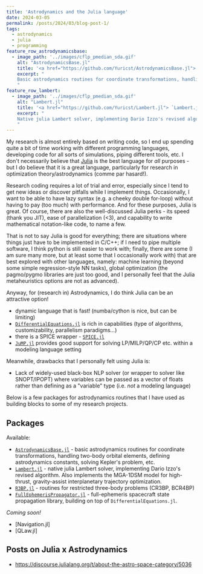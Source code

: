 ```yaml
---
title: 'Astrodynamics and the Julia language'
date: 2024-03-05
permalink: /posts/2024/03/blog-post-1/
tags:
  - astrodynamics
  - julia
  - programming
feature_row_astrodynamicsbase:
  - image_path: '../images/cflp_pmedian_sda.gif'
    alt: "AstrodynamicsBase.jl"
    title: '<a href="https://github.com/Yuricst/AstrodynamicsBase.jl"> `AstrodynamicsBase.jl` </a>'
    excerpt: "
    Basic astrodynamics routines for coordinate transformations, handling two-body orbital elements, defining astrodynamics constants, solving Kepler's problem, etc.
    "
feature_row_lambert:
  - image_path: '../images/cflp_pmedian_sda.gif'
    alt: "Lambert.jl"
    title: '<a href="https://github.com/Yuricst/Lambert.jl"> `Lambert.jl` </a>'
    excerpt: "
    Native julia Lambert solver, implementing Dario Izzo's revised algorithm. Also implements the MGA-1DSM model for high-thrust, gravity-assist interplanetary trajectory optimization.
    "
---
```


My research is almost entirely based on writing code, so I end up spending quite a bit of time working with different programming languages, developing code for all sorts of simulations, piping different tools, etc. 
I don't necessarily believe that [Julia](https://julialang.org/) is the best language for *all* purposes - but I do believe that it is a great language, particularly for research in optimization theory/astrodynamics (comme par hasard!).

Research coding requires a lot of trial and error, especially since I tend to get new ideas or discover pitfalls while I implement things. Occasionally, I want to be able to have lazy syntax (e.g. a cheeky double for-loop) without having to pay (too much) with performance. And for these purposes, Julia is great. 
Of course, there are also the well-discussed Julia perks - its speed (thank you JIT), ease of parallelization (<3), and capability to write mathematical notation-like code, to name a few. 

That is not to say Julia is good for everything; there are situations where things just have to be implemented in C/C++; if I need to pipe multiple software, I think python is still easier to work with; finally, there are some (I am sure many more, but at least some that I occasionally work with) that are best explored with other languages, namely: machine learning (beyond some simple regression-style NN tasks), global optimization (the pagmo/pygmo libraries are just too good, and I personally feel that the Julia metaheuristics options are not as advanced). 

Anyway, for (research in) Astrodynamics, I do think Julia can be an attractive option!

- dynamic language that is fast! (numba/cython is nice, but can be limiting)
- [`DifferentialEquations.jl`](https://github.com/SciML/DifferentialEquations.jl) is rich in capabilities (type of algorithms, customizability, parallelism paradigms...)
- there is a SPICE wrapper - [`SPICE.jl`](https://github.com/JuliaAstro/SPICE.jl)
- [`JuMP.jl`](https://github.com/jump-dev/JuMP.jl) provides good support for solving LP/MILP/QP/CP etc. within a modeling language setting

Meanwhile, drawbacks that I personally felt using Julia is: 

- Lack of widely-used black-box NLP solver (or wrapper to solver like SNOPT/IPOPT) where variables can be passed as a vector of floats rather than defining as a "variable" type (i.e. *not* a modeling language)

Below is a few packages for astrodynamics routines that I have used as building blocks to some of my research projects. 


## Packages

Available:

<!-- {% include minifeature_row id="feature_row_astrodynamicsbase" type="left" %} -->

<!-- {% include minifeature_row id="feature_row_lambert" type="left" %} -->


- [`AstrodynamicsBase.jl`](https://github.com/Yuricst/AstrodynamicsBase.jl) - basic astrodynamics routines for coordinate transformations, handling two-body orbital elements, defining astrodynamics constants, solving Kepler's problem, etc.
- [`Lambert.jl`](https://github.com/Yuricst/Lambert.jl) - native julia Lambert solver, implementing Dario Izzo's revised algorithm. Also implements the MGA-1DSM model for high-thrust, gravity-assist interplanetary trajectory optimization.
- [`R3BP.jl`](https://github.com/Yuricst/R3BP.jl/) - routines for restricted three-body problems (CR3BP, BCR4BP)
- [`FullEphemerisPropagator.jl`](https://github.com/Yuricst/FullEphemerisPropagator.jl) - full-ephemeris spacecraft state propagation library, building on top of `DifferentialEquations.jl`. 


*Coming soon!*

- [Navigation.jl]
- [QLaw.jl]


## Posts on Julia x Astrodynamics

- https://discourse.julialang.org/t/about-the-astro-space-category/5036
